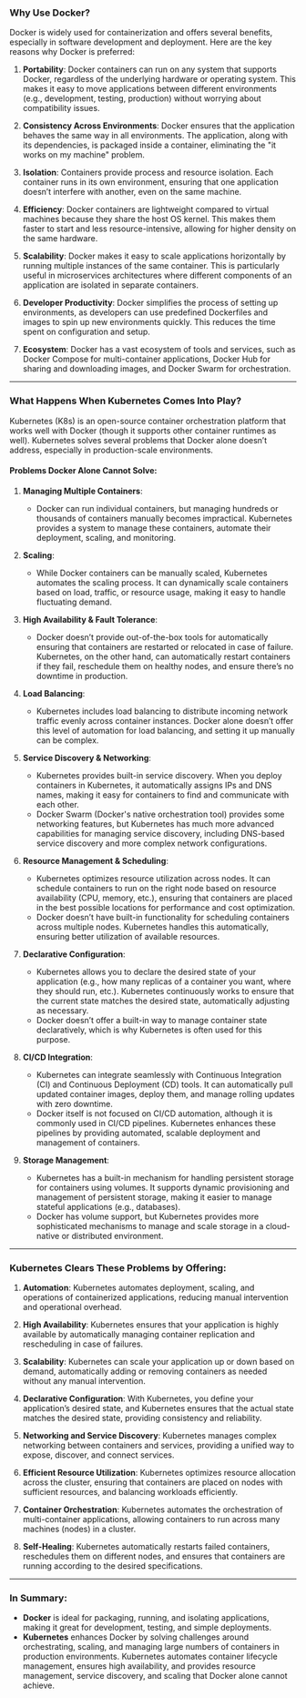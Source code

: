 ### **Why Use Docker?**

Docker is widely used for containerization and offers several benefits, especially in software development and deployment. Here are the key reasons why Docker is preferred:

1. **Portability**: Docker containers can run on any system that supports Docker, regardless of the underlying hardware or operating system. This makes it easy to move applications between different environments (e.g., development, testing, production) without worrying about compatibility issues.

2. **Consistency Across Environments**: Docker ensures that the application behaves the same way in all environments. The application, along with its dependencies, is packaged inside a container, eliminating the "it works on my machine" problem.

3. **Isolation**: Containers provide process and resource isolation. Each container runs in its own environment, ensuring that one application doesn’t interfere with another, even on the same machine.

4. **Efficiency**: Docker containers are lightweight compared to virtual machines because they share the host OS kernel. This makes them faster to start and less resource-intensive, allowing for higher density on the same hardware.

5. **Scalability**: Docker makes it easy to scale applications horizontally by running multiple instances of the same container. This is particularly useful in microservices architectures where different components of an application are isolated in separate containers.

6. **Developer Productivity**: Docker simplifies the process of setting up environments, as developers can use predefined Dockerfiles and images to spin up new environments quickly. This reduces the time spent on configuration and setup.

7. **Ecosystem**: Docker has a vast ecosystem of tools and services, such as Docker Compose for multi-container applications, Docker Hub for sharing and downloading images, and Docker Swarm for orchestration.

---

### **What Happens When Kubernetes Comes Into Play?**

Kubernetes (K8s) is an open-source container orchestration platform that works well with Docker (though it supports other container runtimes as well). Kubernetes solves several problems that Docker alone doesn’t address, especially in production-scale environments.

#### **Problems Docker Alone Cannot Solve:**

1. **Managing Multiple Containers**:
    - Docker can run individual containers, but managing hundreds or thousands of containers manually becomes impractical. Kubernetes provides a system to manage these containers, automate their deployment, scaling, and monitoring.

2. **Scaling**:
    - While Docker containers can be manually scaled, Kubernetes automates the scaling process. It can dynamically scale containers based on load, traffic, or resource usage, making it easy to handle fluctuating demand.

3. **High Availability & Fault Tolerance**:
    - Docker doesn’t provide out-of-the-box tools for automatically ensuring that containers are restarted or relocated in case of failure. Kubernetes, on the other hand, can automatically restart containers if they fail, reschedule them on healthy nodes, and ensure there’s no downtime in production.

4. **Load Balancing**:
    - Kubernetes includes load balancing to distribute incoming network traffic evenly across container instances. Docker alone doesn’t offer this level of automation for load balancing, and setting it up manually can be complex.

5. **Service Discovery & Networking**:
    - Kubernetes provides built-in service discovery. When you deploy containers in Kubernetes, it automatically assigns IPs and DNS names, making it easy for containers to find and communicate with each other.
    - Docker Swarm (Docker's native orchestration tool) provides some networking features, but Kubernetes has much more advanced capabilities for managing service discovery, including DNS-based service discovery and more complex network configurations.

6. **Resource Management & Scheduling**:
    - Kubernetes optimizes resource utilization across nodes. It can schedule containers to run on the right node based on resource availability (CPU, memory, etc.), ensuring that containers are placed in the best possible locations for performance and cost optimization.
    - Docker doesn’t have built-in functionality for scheduling containers across multiple nodes. Kubernetes handles this automatically, ensuring better utilization of available resources.

7. **Declarative Configuration**:
    - Kubernetes allows you to declare the desired state of your application (e.g., how many replicas of a container you want, where they should run, etc.). Kubernetes continuously works to ensure that the current state matches the desired state, automatically adjusting as necessary.
    - Docker doesn’t offer a built-in way to manage container state declaratively, which is why Kubernetes is often used for this purpose.

8. **CI/CD Integration**:
    - Kubernetes can integrate seamlessly with Continuous Integration (CI) and Continuous Deployment (CD) tools. It can automatically pull updated container images, deploy them, and manage rolling updates with zero downtime.
    - Docker itself is not focused on CI/CD automation, although it is commonly used in CI/CD pipelines. Kubernetes enhances these pipelines by providing automated, scalable deployment and management of containers.

9. **Storage Management**:
    - Kubernetes has a built-in mechanism for handling persistent storage for containers using volumes. It supports dynamic provisioning and management of persistent storage, making it easier to manage stateful applications (e.g., databases).
    - Docker has volume support, but Kubernetes provides more sophisticated mechanisms to manage and scale storage in a cloud-native or distributed environment.

---

### **Kubernetes Clears These Problems by Offering:**

1. **Automation**: Kubernetes automates deployment, scaling, and operations of containerized applications, reducing manual intervention and operational overhead.

2. **High Availability**: Kubernetes ensures that your application is highly available by automatically managing container replication and rescheduling in case of failures.

3. **Scalability**: Kubernetes can scale your application up or down based on demand, automatically adding or removing containers as needed without any manual intervention.

4. **Declarative Configuration**: With Kubernetes, you define your application’s desired state, and Kubernetes ensures that the actual state matches the desired state, providing consistency and reliability.

5. **Networking and Service Discovery**: Kubernetes manages complex networking between containers and services, providing a unified way to expose, discover, and connect services.

6. **Efficient Resource Utilization**: Kubernetes optimizes resource allocation across the cluster, ensuring that containers are placed on nodes with sufficient resources, and balancing workloads efficiently.

7. **Container Orchestration**: Kubernetes automates the orchestration of multi-container applications, allowing containers to run across many machines (nodes) in a cluster.

8. **Self-Healing**: Kubernetes automatically restarts failed containers, reschedules them on different nodes, and ensures that containers are running according to the desired specifications.

---

### **In Summary:**

- **Docker** is ideal for packaging, running, and isolating applications, making it great for development, testing, and simple deployments.
- **Kubernetes** enhances Docker by solving challenges around orchestrating, scaling, and managing large numbers of containers in production environments. Kubernetes automates container lifecycle management, ensures high availability, and provides resource management, service discovery, and scaling that Docker alone cannot achieve.
